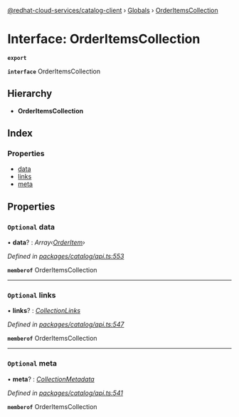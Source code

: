 [@redhat-cloud-services/catalog-client](../README.md) › [Globals](../globals.md) › [OrderItemsCollection](orderitemscollection.md)

# Interface: OrderItemsCollection

**`export`** 

**`interface`** OrderItemsCollection

## Hierarchy

* **OrderItemsCollection**

## Index

### Properties

* [data](orderitemscollection.md#optional-data)
* [links](orderitemscollection.md#optional-links)
* [meta](orderitemscollection.md#optional-meta)

## Properties

### `Optional` data

• **data**? : *Array‹[OrderItem](orderitem.md)›*

*Defined in [packages/catalog/api.ts:553](https://github.com/RedHatInsights/javascript-clients/blob/master/packages/catalog/api.ts#L553)*

**`memberof`** OrderItemsCollection

___

### `Optional` links

• **links**? : *[CollectionLinks](collectionlinks.md)*

*Defined in [packages/catalog/api.ts:547](https://github.com/RedHatInsights/javascript-clients/blob/master/packages/catalog/api.ts#L547)*

**`memberof`** OrderItemsCollection

___

### `Optional` meta

• **meta**? : *[CollectionMetadata](collectionmetadata.md)*

*Defined in [packages/catalog/api.ts:541](https://github.com/RedHatInsights/javascript-clients/blob/master/packages/catalog/api.ts#L541)*

**`memberof`** OrderItemsCollection
